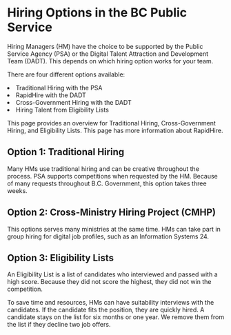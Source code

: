 
<h1>Hiring Options in the BC Public Service</h1>

Hiring Managers (HM) have the choice to be supported by the Public Service Agency (PSA) or the Digital Talent Attraction and Development Team (DADT). This depends on which hiring option works for your team. 

There are four different options available:

<li>	Traditional Hiring with the PSA
<li>	RapidHire with the DADT
<li>  Cross-Government Hiring with the DADT
<li>  Hiring Talent from Eligibility Lists

This page provides an overview for Traditional Hiring, Cross-Government Hiring, and Eligibility Lists. This page has more information about RapidHire.

<h2>Option 1:	Traditional Hiring</h2>

Many HMs use traditional hiring and can be creative throughout the process. PSA supports competitions when requested by the HM. Because of many requests throughout B.C. Government, this option takes three weeks. 

<h2>Option 2: Cross-Ministry Hiring Project (CMHP)</h2> 

This options serves many ministries at the same time. HMs can take part in group hiring for digital job profiles, such as an Information Systems 24.

<h2>Option 3: Eligibility Lists</h2> 

An Eligibility List is a list of candidates who interviewed and passed with a high score. Because they did not score the highest, they did not win the competition. 

To save time and resources, HMs can have suitability interviews with the candidates. If the candidate fits the position, they are quickly hired. A candidate stays on the list for six months or one year. We remove them from the list if they decline two job offers.

